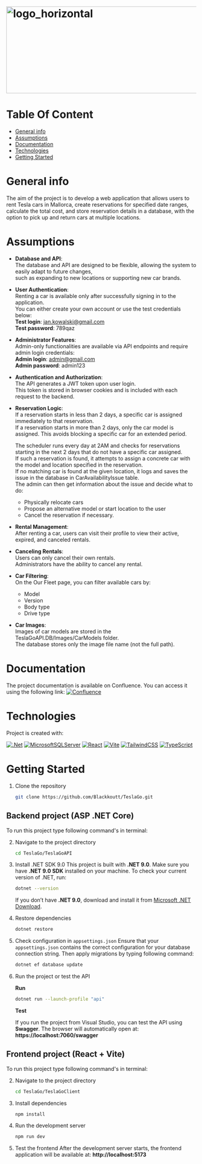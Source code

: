 # <img width="1254" height="230" alt="logo_horizontal" src="https://github.com/user-attachments/assets/2e94896f-ff8f-4efd-82f9-d28f7161437d" />

# Table Of Content

- [General info](#general-info)
- [Assumptions](#assumptions)
- [Documentation](#documentation)
- [Technologies](#technologies)
- [Getting Started](#getting-started)

# General info

The aim of the project is to develop a web application that allows users to rent Tesla cars in Mallorca, create reservations for specified date ranges, calculate the total cost, and store reservation details in a database, with the option to pick up and return cars at multiple locations.

# Assumptions
- **Database and API**:  
  The database and API are designed to be flexible, allowing the system to easily adapt to future changes,  
  such as expanding to new locations or supporting new car brands.
  
- **User Authentication**:  
  Renting a car is available only after successfully signing in to the application.  
  You can either create your own account or use the test credentials below:  
  **Test login**: jan.kowalski@gmail.com  
  **Test password**: 789qaz

- **Administrator Features**:  
  Admin-only functionalities are available via API endpoints and require admin login credentials:  
  **Admin login**: admin@gmail.com  
  **Admin password**: admin123

- **Authentication and Authorization**:  
  The API generates a JWT token upon user login.  
  This token is stored in browser cookies and is included with each request to the backend.

- **Reservation Logic**:  
  If a reservation starts in less than 2 days, a specific car is assigned immediately to that reservation.  
  If a reservation starts in more than 2 days, only the car model is assigned. This avoids blocking a specific car for an extended period.

  The scheduler runs every day at 2AM and checks for reservations starting in the next 2 days that do not have a specific car assigned.  
  If such a reservation is found, it attempts to assign a concrete car with the model and location specified in the reservation.  
  If no matching car is found at the given location, it logs and saves the issue in the database in CarAvailabilityIssue table.  
  The admin can then get information about the issue and decide what to do:  
  - Physically relocate cars  
  - Propose an alternative model or start location to the user  
  - Cancel the reservation if necessary.

- **Rental Management**:  
  After renting a car, users can visit their profile to view their active, expired, and canceled rentals.

- **Canceling Rentals**:  
  Users can only cancel their own rentals.  
  Administrators have the ability to cancel any rental.

- **Car Filtering**:  
  On the Our Fleet page, you can filter available cars by:  
  - Model  
  - Version  
  - Body type  
  - Drive type

- **Car Images**:  
  Images of car models are stored in the TeslaGoAPI.DB/Images/CarModels folder.  
  The database stores only the image file name (not the full path).

# Documentation

The project documentation is available on Confluence. You can access it using the following link: [![Confluence](https://img.shields.io/badge/confluence-%23172BF4.svg?style=for-the-badge&logo=confluence&logoColor=white)](https://mateuszstrapczuk-1743517006225.atlassian.net/wiki/spaces/TeslaRent/folder/622639?atlOrigin=eyJpIjoiMDc2NzFlNzY2NjdiNGE5NTkyMGE3ZTNjNzYzNzkxNmQiLCJwIjoiYyJ9)

# Technologies

Project is created with:

[![.Net](https://img.shields.io/badge/.NET-5C2D91?style=for-the-badge&logo=.net&logoColor=white)](https://learn.microsoft.com/en-us/dotnet/)
[![MicrosoftSQLServer](https://img.shields.io/badge/Microsoft%20SQL%20Server-CC2927?style=for-the-badge&logo=microsoft%20sql%20server&logoColor=white)](https://learn.microsoft.com/en-us/sql)
[![React](https://img.shields.io/badge/react-%2320232a.svg?style=for-the-badge&logo=react&logoColor=%2361DAFB)](https://react.dev/learn)
[![Vite](https://img.shields.io/badge/vite-%23646CFF.svg?style=for-the-badge&logo=vite&logoColor=white)](https://vite.dev/guide/)
[![TailwindCSS](https://img.shields.io/badge/tailwindcss-%2338B2AC.svg?style=for-the-badge&logo=tailwind-css&logoColor=white)](https://tailwindcss.com/docs)
[![TypeScript](https://img.shields.io/badge/typescript-%23007ACC.svg?style=for-the-badge&logo=typescript&logoColor=white)](https://www.typescriptlang.org/docs/)

# Getting Started

1. Clone the repository
   ```sh
   git clone https://github.com/Blackkoutt/TeslaGo.git
   ```

## Backend project (ASP .NET Core)

To run this project type following command's in terminal:

2. Navigate to the project directory
   ```sh
   cd TeslaGo/TeslaGoAPI
   ```
3. Install .NET SDK 9.0
   This project is built with **.NET 9.0**. Make sure you have **.NET 9.0 SDK** installed on your machine. To check your current version of .NET, run:

   ```sh
   dotnet --version
   ```

   If you don’t have **.NET 9.0**, download and install it from [Microsoft .NET Download](https://dotnet.microsoft.com/download/dotnet/9.0).

4. Restore dependencies
   ```sh
   dotnet restore
   ```
5. Check configuration in `appsettings.json`
   Ensure that your `appsettings.json` contains the correct configuration for your database connection string. Then apply migrations by typing following command:
   ```sh
   dotnet ef database update
   ```
6. Run the project or test the API

   **Run**
   ```sh
   dotnet run --launch-profile "api"
   ```

   **Test**

   If you run the project from Visual Studio, you can test the API using **Swagger**. The browser will automatically open at:  
   **https://localhost:7060/swagger**

## Frontend project (React + Vite)

To run this project type following command's in terminal:

2. Navigate to the project directory
   ```sh
   cd TeslaGo/TeslaGoClient
   ```
3. Install dependencies
   ```sh
   npm install
   ```
4. Run the development server
   ```sh
   npm run dev
   ```
5. Test the frontend
   After the development server starts, the frontend application will be available at: **http://localhost:5173**

